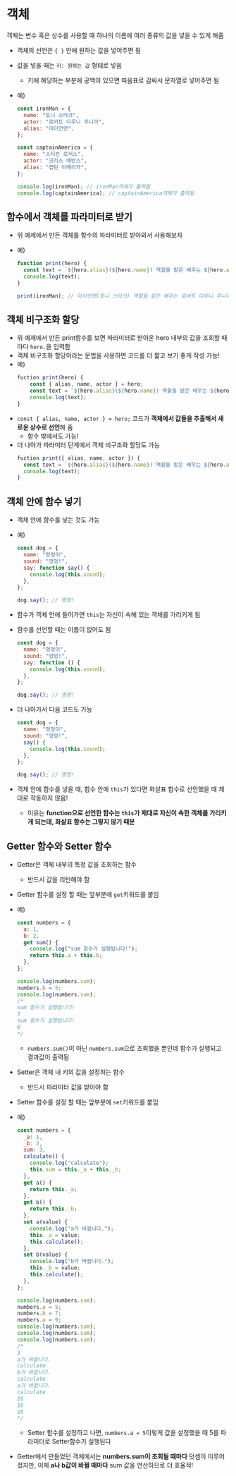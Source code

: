 # 객체

객체는 변수 혹은 상수를 사용할 때 하나의 이름에 여러 종류의 값을 넣을 수 있게 해줌

- 객체의 선언은 `{ }` 안에 원하는 값을 넣어주면 됨
- 값을 넣을 때는 `키: 원하는 값` 형태로 넣음
  - 키에 해당하는 부분에 공백이 있으면 따옴표로 감싸서 문자열로 넣어주면 됨
- 예)

  ```js
  const ironMan = {
    name: "토니 스타크",
    actor: "로버트 다우니 주니어",
    alias: "아이언맨",
  };

  const captainAmerica = {
    name: "스티븐 로저스",
    actor: "크리스 에반스",
    alias: "캡틴 아메리카",
  };

  console.log(ironMan); // ironMan객체가 출력됨
  console.log(captainAmerica); // captainAmerica객체가 출력됨
  ```

## 함수에서 객체를 파라미터로 받기

- 위 예제에서 만든 객체를 함수의 파라미터로 받아와서 사용해보자
- 예)

  ```js
  function print(hero) {
    const text = `${hero.alias}(${hero.name}) 역할을 맡은 배우는 ${hero.actor} 입니다.`;
    console.log(text);
  }

  print(ironMan); // 아이언맨(토니 스타크) 역할을 맡은 배우는 로버트 다우니 주니어 입니다.
  ```

## 객체 비구조화 할당

- 위 예제에서 만든 print함수를 보면 파라미터로 받아온 hero 내부의 값을 조회할 때마다 `hero.`을 입력함
- 객체 비구조화 할당이라는 문법을 사용하면 코드를 더 짧고 보기 좋게 작성 가능!
- 예)
  ```js
  fuction print(hero) {
      const { alias, name, actor } = hero;
      const text = `${hero.alias}(${hero.name}) 역할을 맡은 배우는 ${hero.actor} 입니다.`;
      console.log(text);
  }
  ```
- `const { alias, name, actor } = hero;` 코드가 **객체에서 값들을 추출해서 새로운 상수로 선언**해 줌
  - 함수 밖에서도 가능!
- 더 나아가 파라미터 단계에서 객체 비구조화 할당도 가능
  ```js
  fuction print({ alias, name, actor }) {
    const text = `${hero.alias}(${hero.name}) 역할을 맡은 배우는 ${hero.actor} 입니다.`;
    console.log(text);
  }
  ```

## 객체 안에 함수 넣기

- 객체 안에 함수를 넣는 것도 가능
- 예)

  ```js
  const dog = {
    name: "멍멍이",
    sound: "멍멍!",
    say: function say() {
      console.log(this.sound);
    },
  };

  dog.say(); // 멍멍!
  ```

- 함수가 객체 안에 들어가면 `this`는 자신이 속해 있는 객체를 가리키게 됨
- 함수를 선언할 때는 이름이 없어도 됨

  ```js
  const dog = {
    name: "멍멍이",
    sound: "멍멍!",
    say: function () {
      console.log(this.sound);
    },
  };

  dog.say(); // 멍멍!
  ```

- 더 나아가서 다음 코드도 가능

  ```js
  const dog = {
    name: "멍멍이",
    sound: "멍멍!",
    say() {
      console.log(this.sound);
    },
  };

  dog.say(); // 멍멍!
  ```

- 객체 안에 함수를 넣을 때, 함수 안에 `this`가 있다면 화살표 함수로 선언했을 때 제대로 작동하지 않음!
  - 이유는 **function으로 선언한 함수는 `this`가 제대로 자신이 속한 객체를 가리키게 되는데, 화살표 함수는 그렇지 않기 때문**

## Getter 함수와 Setter 함수

- Getter은 객체 내부의 특정 값을 조회하는 함수
  - 반드시 값을 리턴해야 함
- Getter 함수를 설정 할 때는 앞부분에 `get`키워드를 붙임
- 예)

  ```js
  const numbers = {
    a: 1,
    b: 2,
    get sum() {
      console.log("sum 함수가 실행됩니다!");
      return this.a + this.b;
    },
  };

  console.log(numbers.sum);
  numbers.b = 5;
  console.log(numbers.sum);
  /*
  sum 함수가 실행됩니다!
  3
  sum 함수가 실행됩니다!
  6
  */
  ```

  - `numbers.sum()`이 아닌 `numbers.sum`으로 조회했을 뿐인데 함수가 실행되고 결과값이 출력됨

- Setter은 객체 내 키의 값을 설정하는 함수
  - 반드시 파라미터 값을 받아야 함
- Setter 함수를 설정 할 때는 앞부분에 `set`키워드를 붙임
- 예)

  ```js
  const numbers = {
    _a: 1,
    _b: 2,
    sum: 3,
    calculate() {
      console.log("calculate");
      this.sum = this._a + this._b;
    },
    get a() {
      return this._a;
    },
    get b() {
      return this._b;
    },
    set a(value) {
      console.log("a가 바뀝니다.");
      this._a = value;
      this.calculate();
    },
    set b(value) {
      console.log("b가 바뀝니다.");
      this._b = value;
      this.calculate();
    },
  };

  console.log(numbers.sum);
  numbers.a = 5;
  numbers.b = 7;
  numbers.a = 9;
  console.log(numbers.sum);
  console.log(numbers.sum);
  console.log(numbers.sum);
  /*
  3
  a가 바뀝니다.
  calculate
  b가 바뀝니다.
  calculate
  a가 바뀝니다.
  calculate
  16
  16
  16
  */
  ```

  - Setter 함수를 설정하고 나면, `numbers.a = 5`이렇게 값을 설정했을 때 5를 파라미터로 Setter함수가 실행된다

- Getter에서 만들었던 객체에서는 **numbers.sum이 조회될 때마다** 덧셈이 이루어졌지만, 이제 **a나 b값이 바뀔 때마다** sum 값을 연산하므로 더 효율적!
